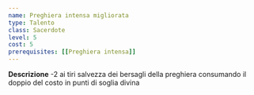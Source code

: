 ```yaml
---
name: Preghiera intensa migliorata
type: Talento
class: Sacerdote
level: 5
cost: 5
prerequisites: [[Preghiera intensa]]
---
```


**Descrizione**
-2 ai tiri salvezza dei bersagli della preghiera consumando il doppio del costo in punti di soglia divina